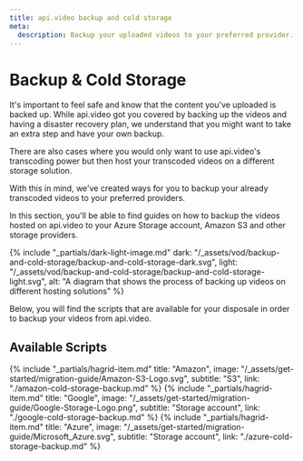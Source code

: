 ```yaml
---
title: api.video backup and cold storage
meta:
  description: Backup your uploaded videos to your preferred provider.
---
```


# Backup & Cold Storage

It's important to feel safe and know that the content you've uploaded is backed up. While api.video got you covered by backing up the videos and having a disaster recovery plan, we understand that you might want to take an extra step and have your own backup.

There are also cases where you would only want to use api.video's transcoding power but then host your transcoded videos on a different storage solution.

With this in mind, we've created ways for you to backup your already transcoded videos to your preferred providers.

In this section, you'll be able to find guides on how to backup the videos hosted on api.video to your Azure Storage account, Amazon S3 and other storage providers.


{% include "_partials/dark-light-image.md" dark: "/_assets/vod/backup-and-cold-storage/backup-and-cold-storage-dark.svg", light: "/_assets/vod/backup-and-cold-storage/backup-and-cold-storage-light.svg", alt: "A diagram that shows the process of backing up videos on different hosting solutions" %}

Below, you will find the scripts that are available for your disposale in order to backup your videos from api.video.

## Available Scripts

<div class="hagrid">

{% include "_partials/hagrid-item.md" title: "Amazon", image: "/_assets/get-started/migration-guide/Amazon-S3-Logo.svg", subtitle: "S3",  link: "./amazon-cold-storage-backup.md" %}
{% include "_partials/hagrid-item.md" title: "Google", image: "/_assets/get-started/migration-guide/Google-Storage-Logo.png", subtitle: "Storage account",  link: "./google-cold-storage-backup.md" %}
{% include "_partials/hagrid-item.md" title: "Azure", image: "/_assets/get-started/migration-guide/Microsoft_Azure.svg", subtitle: "Storage account",  link: "./azure-cold-storage-backup.md" %}

</div>
